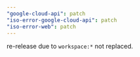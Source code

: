 ```yaml
---
"google-cloud-api": patch
"iso-error-google-cloud-api": patch
"iso-error-web": patch
---
```


re-release due to `workspace:*` not replaced.
